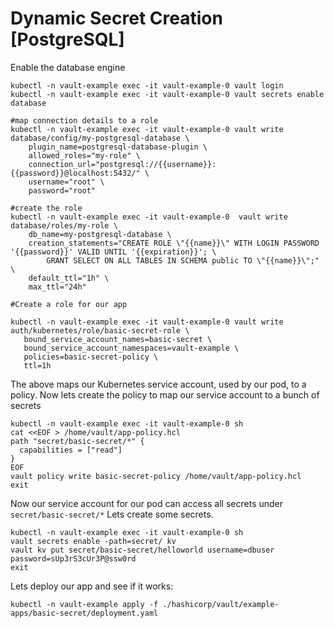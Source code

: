 # Dynamic Secret Creation [PostgreSQL]


Enable the database engine

```
kubectl -n vault-example exec -it vault-example-0 vault login
kubectl -n vault-example exec -it vault-example-0 vault secrets enable database

#map connection details to a role
kubectl -n vault-example exec -it vault-example-0 vault write database/config/my-postgresql-database \
    plugin_name=postgresql-database-plugin \
    allowed_roles="my-role" \
    connection_url="postgresql://{{username}}:{{password}}@localhost:5432/" \
    username="root" \
    password="root"

#create the role
kubectl -n vault-example exec -it vault-example-0  vault write database/roles/my-role \
    db_name=my-postgresql-database \
    creation_statements="CREATE ROLE \"{{name}}\" WITH LOGIN PASSWORD '{{password}}' VALID UNTIL '{{expiration}}'; \
        GRANT SELECT ON ALL TABLES IN SCHEMA public TO \"{{name}}\";" \
    default_ttl="1h" \
    max_ttl="24h"

```

```
#Create a role for our app

kubectl -n vault-example exec -it vault-example-0 vault write auth/kubernetes/role/basic-secret-role \
   bound_service_account_names=basic-secret \
   bound_service_account_namespaces=vault-example \
   policies=basic-secret-policy \
   ttl=1h
```

The above maps our Kubernetes service account, used by our pod, to a policy.
Now lets create the policy to map our service account to a bunch of secrets


```
kubectl -n vault-example exec -it vault-example-0 sh
cat <<EOF > /home/vault/app-policy.hcl
path "secret/basic-secret/*" {
  capabilities = ["read"]
}
EOF
vault policy write basic-secret-policy /home/vault/app-policy.hcl
exit
```

Now our service account for our pod can access all secrets under `secret/basic-secret/*`
Lets create some secrets.


```
kubectl -n vault-example exec -it vault-example-0 sh 
vault secrets enable -path=secret/ kv
vault kv put secret/basic-secret/helloworld username=dbuser password=sUp3rS3cUr3P@ssw0rd
exit
```

Lets deploy our app and see if it works:

```
kubectl -n vault-example apply -f ./hashicorp/vault/example-apps/basic-secret/deployment.yaml
```